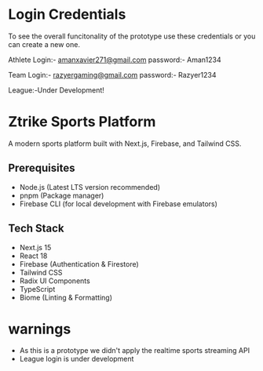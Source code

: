# Login Credentials

To see the overall funcitonality of the prototype use these credentials or you can create a new one. 

Athlete Login:- amanxavier271@gmail.com
password:- Aman1234

Team Login:- razyergaming@gmail.com
password:- Razyer1234

League:-Under Development! 


# Ztrike Sports Platform

A modern sports platform built with Next.js, Firebase, and Tailwind CSS.

## Prerequisites

- Node.js (Latest LTS version recommended)
- pnpm (Package manager)
- Firebase CLI (for local development with Firebase emulators)

## Tech Stack

- Next.js 15
- React 18
- Firebase (Authentication & Firestore)
- Tailwind CSS
- Radix UI Components
- TypeScript
- Biome (Linting & Formatting)


# warnings 

- As this is a prototype we didn't apply the realtime sports streaming API
- League login is under development
